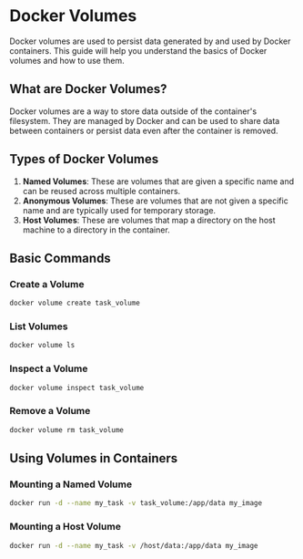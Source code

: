 # Docker Volumes
Docker volumes are used to persist data generated by and used by Docker containers. This guide will help you understand the basics of Docker volumes and how to use them.

## What are Docker Volumes?

Docker volumes are a way to store data outside of the container's filesystem. They are managed by Docker and can be used to share data between containers or persist data even after the container is removed.

## Types of Docker Volumes

1. **Named Volumes**: These are volumes that are given a specific name and can be reused across multiple containers.
2. **Anonymous Volumes**: These are volumes that are not given a specific name and are typically used for temporary storage.
3. **Host Volumes**: These are volumes that map a directory on the host machine to a directory in the container.

## Basic Commands

### Create a Volume

```sh
docker volume create task_volume
```

### List Volumes

```sh
docker volume ls
```

### Inspect a Volume

```sh
docker volume inspect task_volume
```

### Remove a Volume

```sh
docker volume rm task_volume
```

## Using Volumes in Containers

### Mounting a Named Volume

```sh
docker run -d --name my_task -v task_volume:/app/data my_image
```

### Mounting a Host Volume

```sh
docker run -d --name my_task -v /host/data:/app/data my_image
```


